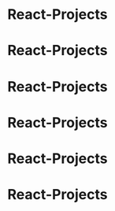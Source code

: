 # React-Projects
# React-Projects
# React-Projects
# React-Projects
# React-Projects
# React-Projects
